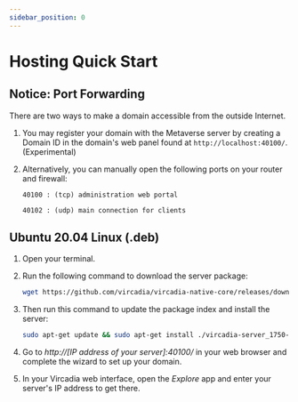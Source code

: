 ```yaml
---
sidebar_position: 0
---
```


# Hosting Quick Start

## Notice: Port Forwarding

There are two ways to make a domain accessible from the outside
Internet.

1.  You may register your domain with the Metaverse server by creating a
    Domain ID in the domain's web panel found at `http://localhost:40100/`. (Experimental)

2.  Alternatively, you can manually open the following ports on your
    router and firewall:

    `40100 : (tcp) administration web portal`

    `40102 : (udp) main connection for clients`

## Ubuntu 20.04 Linux (.deb)


1.  Open your terminal.

2.  Run the following command to download the server package:

    ```sh
    wget https://github.com/vircadia/vircadia-native-core/releases/download/2022.1.2/vircadia-server_1750-20230922-50b2485-0ubuntu1-1_amd64.deb
    ```
3.  Then run this command to update the package index and install the server:
    
    ```sh
    sudo apt-get update && sudo apt-get install ./vircadia-server_1750-20230922-50b2485-0ubuntu1-1_amd64.deb
    ```

4.  Go to *http://[IP address of your server]:40100/* in your web
    browser and complete the wizard to set up your domain.

5.  In your Vircadia web interface, open the *Explore* app and
    enter your server's IP address to get there.
